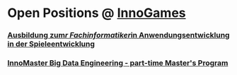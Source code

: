 # Open Positions @ [InnoGames](https://www.innogames.com/career?s=github_jobs_repo)

### [Ausbildung zum*r Fachinformatiker*in Anwendungsentwicklung in der Spieleentwicklung](ausbildung-zum-r-fachinformatiker-in-anwendungsentwicklung-in-der-spieleentwicklung.md)
### [InnoMaster Big Data Engineering - part-time Master's Program](innomaster-big-data-engineering-part-time-master's-program.md)
